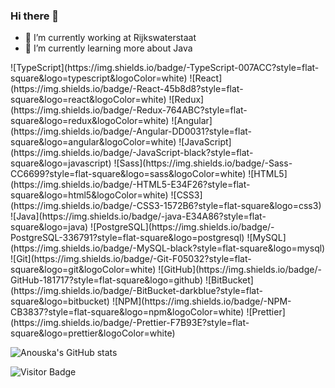 ### Hi there 👋

- 🔭 I’m currently working at Rijkswaterstaat
- 🌱 I’m currently learning more about Java

<p>
![TypeScript](https://img.shields.io/badge/-TypeScript-007ACC?style=flat-square&logo=typescript&logoColor=white)
![React](https://img.shields.io/badge/-React-45b8d8?style=flat-square&logo=react&logoColor=white)
![Redux](https://img.shields.io/badge/-Redux-764ABC?style=flat-square&logo=redux&logoColor=white)
![Angular](https://img.shields.io/badge/-Angular-DD0031?style=flat-square&logo=angular&logoColor=white)
![JavaScript](https://img.shields.io/badge/-JavaScript-black?style=flat-square&logo=javascript)
![Sass](https://img.shields.io/badge/-Sass-CC6699?style=flat-square&logo=sass&logoColor=white)
![HTML5](https://img.shields.io/badge/-HTML5-E34F26?style=flat-square&logo=html5&logoColor=white)
![CSS3](https://img.shields.io/badge/-CSS3-1572B6?style=flat-square&logo=css3)
![Java](https://img.shields.io/badge/-java-E34A86?style=flat-square&logo=java)
![PostgreSQL](https://img.shields.io/badge/-PostgreSQL-336791?style=flat-square&logo=postgresql)
![MySQL](https://img.shields.io/badge/-MySQL-black?style=flat-square&logo=mysql)
![Git](https://img.shields.io/badge/-Git-F05032?style=flat-square&logo=git&logoColor=white)
![GitHub](https://img.shields.io/badge/-GitHub-181717?style=flat-square&logo=github)
![BitBucket](https://img.shields.io/badge/-BitBucket-darkblue?style=flat-square&logo=bitbucket)
![NPM](https://img.shields.io/badge/-NPM-CB3837?style=flat-square&logo=npm&logoColor=white)
![Prettier](https://img.shields.io/badge/-Prettier-F7B93E?style=flat-square&logo=prettier&logoColor=white)
</p>

![Anouska's GitHub stats](https://github-readme-stats.vercel.app/api?username=anouskadegraaf&count_private=true&show_icons=true&theme=onedark&include_all_commits=true&hide_border=true)

![Visitor Badge](https://visitor-badge.laobi.icu/badge?page_id=anouskadegraaf.anouskadegraaf)

<!--
**anouskadegraaf/anouskadegraaf** is a ✨ _special_ ✨ repository because its `README.md` (this file) appears on your GitHub profile.

Here are some ideas to get you started:

- 🔭 I’m currently working on ...
- 🌱 I’m currently learning ...
- 👯 I’m looking to collaborate on ...
- 🤔 I’m looking for help with ...
- 💬 Ask me about ...
- 📫 How to reach me: ...
- 😄 Pronouns: ...
- ⚡ Fun fact: ...

### Languages & Tools

[![Top Langs](https://github-readme-stats.vercel.app/api/top-langs/?username=anouskadegraaf&layout=compact)](https://github.com/anouskadegraaf/github-readme-stats)

-->
